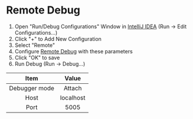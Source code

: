# Remote Debug
1. Open "Run/Debug Configurations" Window in [IntelliJ IDEA](https://www.jetbrains.com/idea/) (Run -> Edit Configurations...)
2. Click "+" to Add New Configuration
3. Select "Remote"
4. Configure [Remote Debug](https://www.jetbrains.com/help/idea/run-debug-configuration-remote-debug.html) with these parameters
5. Click "OK" to save
6. Run Debug (Run -> Debug...)

|     Item      |   Value   |
|:-------------:|:---------:|
| Debugger mode |  Attach   |
|     Host      | localhost |
|     Port      |   5005    |
